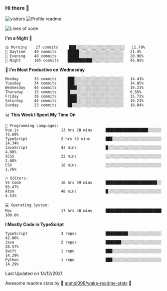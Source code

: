 ### Hi there 👋  
![visitors](https://visitor-badge.laobi.icu/badge?page_id=leverglowh) ![Profile readme](https://github.com/leverglowh/leverglowh/workflows/Profile%20readme/badge.svg?branch=master)

<!--START_SECTION:waka-->
![Lines of code](https://img.shields.io/badge/From%20Hello%20World%20I%27ve%20Written-17%20Thousand%20lines%20of%20code-blue)

**I'm a Night 🦉** 

```text
🌞 Morning    27 commits     ███░░░░░░░░░░░░░░░░░░░░░░   11.79% 
🌆 Daytime    49 commits     █████░░░░░░░░░░░░░░░░░░░░   21.4% 
🌃 Evening    48 commits     █████░░░░░░░░░░░░░░░░░░░░   20.96% 
🌙 Night      105 commits    ███████████░░░░░░░░░░░░░░   45.85%

```
📅 **I'm Most Productive on Wednesday** 

```text
Monday       33 commits     ███░░░░░░░░░░░░░░░░░░░░░░   14.41% 
Tuesday      34 commits     ███░░░░░░░░░░░░░░░░░░░░░░   14.85% 
Wednesday    44 commits     ████░░░░░░░░░░░░░░░░░░░░░   19.21% 
Thursday     15 commits     █░░░░░░░░░░░░░░░░░░░░░░░░   6.55% 
Friday       36 commits     ████░░░░░░░░░░░░░░░░░░░░░   15.72% 
Saturday     44 commits     ████░░░░░░░░░░░░░░░░░░░░░   19.21% 
Sunday       23 commits     ██░░░░░░░░░░░░░░░░░░░░░░░   10.04%

```


📊 **This Week I Spent My Time On** 

```text
💬 Programming Languages: 
Vue.js                   13 hrs 28 mins      ███████████████████░░░░░░   75.69% 
TypeScript               2 hrs 33 mins       ███░░░░░░░░░░░░░░░░░░░░░░   14.34% 
JavaScript               43 mins             █░░░░░░░░░░░░░░░░░░░░░░░░   4.08% 
SCSS                     22 mins             ░░░░░░░░░░░░░░░░░░░░░░░░░   2.08% 
CSV                      18 mins             ░░░░░░░░░░░░░░░░░░░░░░░░░   1.76%

🔥 Editors: 
VS Code                  16 hrs 59 mins      ███████████████████████░░   95.47% 
Atom                     48 mins             █░░░░░░░░░░░░░░░░░░░░░░░░   4.53%

💻 Operating System: 
Mac                      17 hrs 48 mins      █████████████████████████   100.0%

```

**I Mostly Code in TypeScript** 

```text
TypeScript               3 repos             ██████████░░░░░░░░░░░░░░░   42.86% 
Java                     2 repos             ███████░░░░░░░░░░░░░░░░░░   28.57% 
Swift                    1 repo              ███░░░░░░░░░░░░░░░░░░░░░░   14.29% 
Python                   1 repo              ███░░░░░░░░░░░░░░░░░░░░░░   14.29%

```



 Last Updated on 14/12/2021
<!--END_SECTION:waka-->


Awesome readme stats by :star2: [anmol098/waka-readme-stats](https://github.com/anmol098/waka-readme-stats) :star2:
